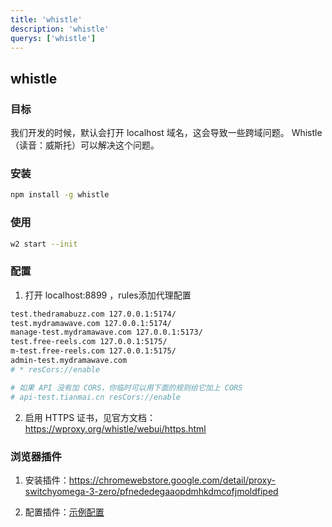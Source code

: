 ```yaml
---
title: 'whistle'
description: 'whistle'
querys: ['whistle']
---
```


## whistle

### 目标

我们开发的时候，默认会打开 localhost 域名，这会导致一些跨域问题。
Whistle （读音：威斯托）可以解决这个问题。

### 安装

```bash
npm install -g whistle
```

### 使用

```bash
w2 start --init
```

### 配置

1. 打开 localhost:8899 ，rules添加代理配置

```sh
test.thedramabuzz.com 127.0.0.1:5174/
test.mydramawave.com 127.0.0.1:5174/
manage-test.mydramawave.com 127.0.0.1:5173/
test.free-reels.com 127.0.0.1:5175/
m-test.free-reels.com 127.0.0.1:5175/
admin-test.mydramawave.com
# * resCors://enable

# 如果 API 没有加 CORS，你临时可以用下面的规则给它加上 CORS
# api-test.tianmai.cn resCors://enable
```

2. 启用 HTTPS 证书，见官方文档：<https://wproxy.org/whistle/webui/https.html>

### 浏览器插件

1. 安装插件：<https://chromewebstore.google.com/detail/proxy-switchyomega-3-zero/pfnededegaaopdmhkdmcofjmoldfiped>

2. 配置插件：[示例配置](http://www.tongxingkuan.xin:3000/ZeroOmegaOptions.bak)
